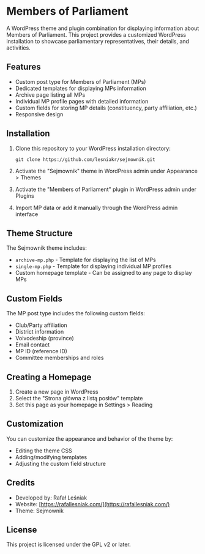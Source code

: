 # Members of Parliament

A WordPress theme and plugin combination for displaying information about Members of Parliament. This project provides a customized WordPress installation to showcase parliamentary representatives, their details, and activities.

## Features

- Custom post type for Members of Parliament (MPs)
- Dedicated templates for displaying MPs information
- Archive page listing all MPs
- Individual MP profile pages with detailed information
- Custom fields for storing MP details (constituency, party affiliation, etc.)
- Responsive design

## Installation

1. Clone this repository to your WordPress installation directory:
   ```
   git clone https://github.com/lesniakr/sejmownik.git
   ```

2. Activate the "Sejmownik" theme in WordPress admin under Appearance > Themes

3. Activate the "Members of Parliament" plugin in WordPress admin under Plugins

4. Import MP data or add it manually through the WordPress admin interface

## Theme Structure

The Sejmownik theme includes:

- `archive-mp.php` - Template for displaying the list of MPs
- `single-mp.php` - Template for displaying individual MP profiles
- Custom homepage template - Can be assigned to any page to display MPs

## Custom Fields

The MP post type includes the following custom fields:

- Club/Party affiliation
- District information
- Voivodeship (province)
- Email contact
- MP ID (reference ID)
- Committee memberships and roles

## Creating a Homepage

1. Create a new page in WordPress
2. Select the "Strona główna z listą posłów" template
3. Set this page as your homepage in Settings > Reading

## Customization

You can customize the appearance and behavior of the theme by:

- Editing the theme CSS
- Adding/modifying templates
- Adjusting the custom field structure

## Credits

- Developed by: Rafał Leśniak
- Website: [https://rafallesniak.com/](https://rafallesniak.com/)
- Theme: Sejmownik

## License

This project is licensed under the GPL v2 or later.
